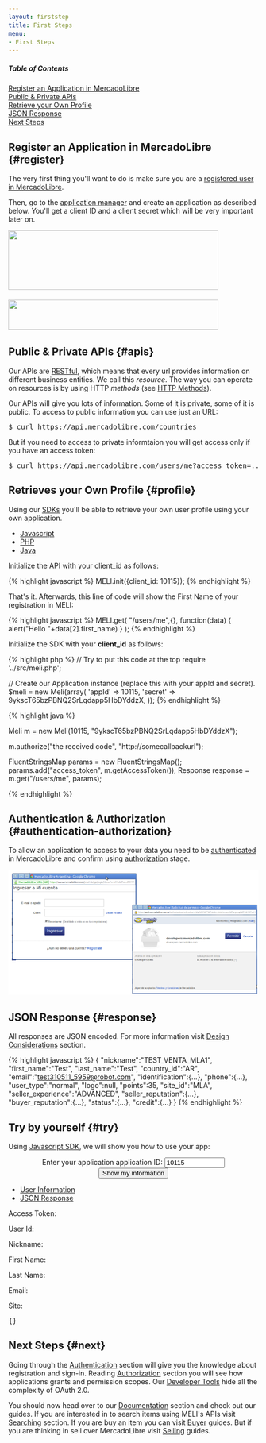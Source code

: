 ```yaml
---
layout: firststep
title: First Steps
menu: 
- First Steps
---
```



<div class="contents">
<h5>Table of Contents</h5>

<dl>
  <dt><a href="javascript:void(0)" onClick="goToByScroll('register')">Register an Application in MercadoLibre</a></dt>
  <dt><a href="javascript:void(0)" onClick="goToByScroll('apis')">Public &amp; Private APIs</a></dt>
  <dt><a href="javascript:void(0)" onClick="goToByScroll('profile')">Retrieve your Own Profile</a></dt>
  <dt><a href="javascript:void(0)" onClick="goToByScroll('response')">JSON Response</a></dt>
  <dt><a href="javascript:void(0)" onClick="goToByScroll('next')">Next Steps</a></dt>
</dl>
</div>

## Register an Application in MercadoLibre {#register}


The very first thing you'll want to do is make sure you are a [registered user in MercadoLibre](http://www.mercadolibre.com).

Then, go to the [application manager](http://applications.mercadolibre.com) and create an application as described below. You'll get a client ID and a client secret which will be very important later on.

<style type="text/css">
img.appID
{
  width:423px;
  height:120px;
  background:url(/images/application-detail.png) 0px -10px;
}

img.appSecret
{
  width:423px;
  height:60px;
  background:url(/images/application-detail.png) 0px -340px;
}
</style>

<img src="" class="appID">
<br /><br />
<img src="" class="appSecret">


## Public &amp; Private APIs {#apis}


Our APIs are [RESTful](http://es.wikipedia.org/wiki/Representational_State_Transfer), which means that every url provides information on different business entities. We call this _resource_. The way you can operate on resources is by using HTTP _methods_ (see [HTTP Methods](http://www.w3.org/Protocols/rfc2616/rfc2616-sec9.html#sec9)).  

Our APIs will give you lots of information. Some of it is private, some of it is public. To access to public information you can use just an URL:

<pre class="terminal">$ curl https://api.mercadolibre.com/countries</pre>

But if you need to access to private informtaion you will get access only if you have an access token:

<pre class="terminal">$ curl https://api.mercadolibre.com/users/me?access_token=...</pre>

## Retrieves your Own Profile {#profile}

Using our [SDKs](/javascript-sdk) you'll be able to retrieve your own user profile using your own application.

<div id="code">
	<ul>
		<li><a href="#javascript">Javascript</a></li>
		<li><a href="#php">PHP</a></li>
		<li><a href="#java">Java</a></li>
	</ul>
	<div>
		<div id="javascript">
Initialize the API with your client_id as follows:

{% highlight javascript %}
MELI.init({client_id: 10115});
{% endhighlight %}
				

That's it. Afterwards, this line of code will show the First Name of your registration in MELI:

{% highlight javascript %}
MELI.get(
  "/users/me",{},
    function(data) { alert("Hello "+data[2].first_name) }
);
{% endhighlight %}
		</div>
		<div id="php">
Initialize the SDK with your __client_id__ as follows:

{% highlight php %}
// Try to put this code at the top
require '../src/meli.php';

// Create our Application instance (replace this with your appId and secret).
$meli = new Meli(array(
    'appId'         => 10115,
    'secret'        => 9ykscT65bzPBNQ2SrLqdapp5HbDYddzX,
));
			{% endhighlight %}
		</div>
		<div id="java">
			{% highlight java %}

Meli m = new Meli(10115, "9ykscT65bzPBNQ2SrLqdapp5HbDYddzX");

m.authorize("the received code", "http://somecallbackurl");

FluentStringsMap params = new FluentStringsMap();
params.add("access_token", m.getAccessToken());
Response response = m.get("/users/me", params);

{% endhighlight %}
		</div>
	</div>
</div>

<script type="text/javascript">
	$("#code").tabNavigator();
</script>

## Authentication &amp; Authorization {#authentication-authorization}

To allow an application to access to your data you need to be [authenticated](/authentication) in MercadoLibre and confirm using [authorization](/authorization) stage. 

<img src="/images/authentication-authorization.png" alt="Authentication" />


## JSON Response {#response}

All responses are JSON encoded. For more information visit [Design Considerations](/design-considerations/#json) section.

{% highlight javascript %}
{
   "nickname":"TEST_VENTA_MLA1",
   "first_name":"Test",
   "last_name":"Test",
   "country_id":"AR",
   "email":"test310511_5959@robot.com",
   "identification":{...},
   "phone":{...},
   "user_type":"normal",
   "logo":null,
   "points":35,
   "site_id":"MLA",
   "seller_experience":"ADVANCED",
   "seller_reputation":{...},
   "buyer_reputation":{...},
   "status":{...},
   "credit":{...}
}
{% endhighlight %}



## Try by yourself {#try}

Using [Javascript SDK](/javascript-sdk), we will show you how to use your app:

<center>
  Enter your application application ID: <input id="target" type="text" value="10115" size="12" />
  <input class="ch-btn ch-btn-small" type="button" id="show-my-info" value="Show my information"/>
</center>

<div id="try-by-yourself">
  <ul>
    <li><a href="#user-info">User Information</a></li>
    <li><a href="#json-response">JSON Response</a></li>
  </ul>
  <div>
    <div id="user-info">
      <p class="ch-form-row ch-form-required"><label for="access_token">Access Token:</label><span id="access_token"></span></p>
      <p class="ch-form-row ch-form-required"><label for="userid">User Id:</label><span id="userid"></span></p>
      <p class="ch-form-row ch-form-required"><label for="nickname">Nickname:</label><span id="nickname"></span></p>
      <p class="ch-form-row ch-form-required"><label for="firstname">First Name:</label><span id="firstname"></span></p>
      <p class="ch-form-row ch-form-required"><label for="lastname">Last Name:</label><span id="lastname"></span></p>
      <p class="ch-form-row ch-form-required"><label for="email">Email:</label><span id="email"></span></p>
      <p class="ch-form-row ch-form-required"><label for="site">Site:</label><span id="site"></span></p>
    </div>
    <div id="json-response">
      <p><pre id="me">{}</pre></p>
    </div>
  </div>
</div>

<script type="text/javascript">
  $("#try-by-yourself").tabNavigator();
 </script>


<script>
    $(document).ready(function() {

      $('#show-my-info').click(function() {

          var ID = parseInt($('#target').val());
          console.log(ID);

          MELI.init({client_id: ID});
          
          MELI.login(function() {

            MELI.get('/users/me', null, function(data) {
              
              var userInfo = data[2];
              console.log(userInfo);

              $('#access_token').html(MELI.getToken());
              $('#access_token').show();

              $('#userid').html(JSON.stringify(userInfo.id));
              $('#userid').show();

              $('#nickname').html(JSON.stringify(userInfo.nickname));
              $('#nickname').show();

              $('#firstname').html(JSON.stringify(userInfo.first_name));
              $('#firstname').show();

              $('#lastname').html(JSON.stringify(userInfo.last_name));
              $('#lastname').show();

              $('#email').html(JSON.stringify(userInfo.email));
              $('#email').show();

              $('#site').html(JSON.stringify(userInfo.site_id));
              $('#site').show();

              $('#me').html(JSON.stringify(userInfo));
              $('#me').show();
            });

          });
        });
     });
</script>


## Next Steps {#next}

Going through the [Authentication](/authentication) section will give you the knowledge about registration and sign-in. Reading [Authorization](/authorization) section you will see how applications grants and permission scopes. Our [Developer Tools](/javascript-sdk) hide all the complexity of OAuth 2.0.

You should now head over to our [Documentation](/guides) section and check out our guides. 
If you are interested in to search items using MELI's APIs visit [Searching](/search-visual-introduction) section. If you are buy an item you can visit [Buyer](/bookmarks) guides. But if you are thinking in sell over MercadoLibre visit [Selling](/listing-introduction) guides.


